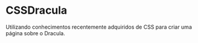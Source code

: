 # CSSDracula

Utilizando conhecimentos recentemente adquiridos de CSS para criar uma página sobre o Dracula.
